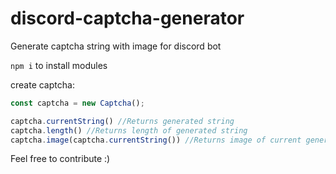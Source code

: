 # discord-captcha-generator
Generate captcha string with image for discord bot


`npm i` to install modules


create captcha:
```js
const captcha = new Captcha();

captcha.currentString() //Returns generated string
captcha.length() //Returns length of generated string
captcha.image(captcha.currentString()) //Returns image of current generated string (possible to add your own string)
```


Feel free to contribute :)
